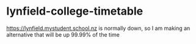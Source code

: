 # lynfield-college-timetable
https://lynfield.mystudent.school.nz is normally down, so I am making an alternative that will be up 99.99% of the time
